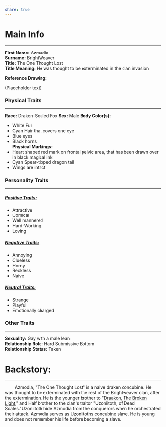 ```yaml
---
share: true
---
```


# Main Info
---
**First Name:** Azmodia  
**Surname:** BrightWeaver  
**Title:** The One Thought Lost  
**Title Meaning:** He was thought to be exterminated in the clan invasion 

**Reference Drawing:**

(Placeholder text)
### **Physical Traits**
---
**Race:** Draken-Souled Fox
**Sex:** Male
**Body Color(s):**
- White Fur  
- Cyan Hair that covers one eye  
- Blue eyes  
- Black horns  
**Physical Markings:**
- Heart shaped red mark on frontal pelvic area, that has been drawn over in black magical ink
- Cyan Spear-tipped dragon tail
- Wings are intact

### **Personality Traits**
---
##### <u>Positive Traits:</u>
- Attractive
- Comical
- Well mannered
- Hard-Working
- Loving
##### <u>Negative Traits:</u>
- Annoying
- Clueless
- Horny
- Reckless
- Naive
##### <u>Neutral Traits:</u>
- Strange
- Playful
- Emotionally charged

### **Other Traits**
---
**Sexuality:** Gay with a male lean  
**Relationship Role:** Hard Submissive Bottom  
**Relationship Status:** Taken
# **Backstory:**
---
&nbsp;&nbsp;&nbsp;&nbsp;&nbsp;&nbsp;&nbsp; Azmodia, "The One Thought Lost" is a naive draken concubine. He was thought to be exterminated with the rest of the Brightweaver clan, after the extermination. He is the younger brother to "[Draakon, The Broken Light](./Draakon,%20The%20Broken%20Light.md)," and Half brother to the clan's traitor "Uzoniitoth, of Dead Scales."Uzoniitoth hide Azmodia from the conquerors when he orchestrated their attack. Azmodia serves as Uzoniitoths concubine slave. He is young and does not remember his life before becoming a slave.